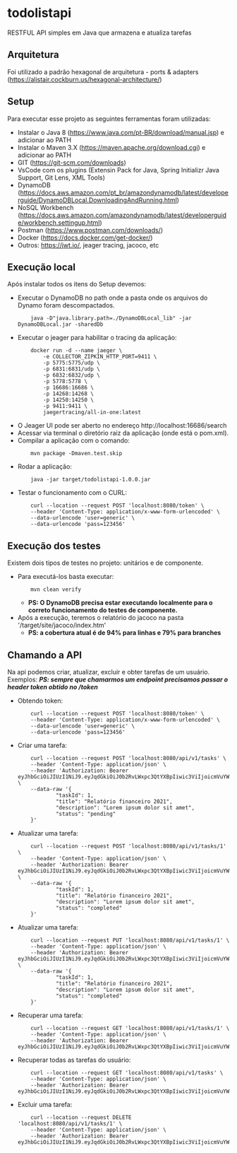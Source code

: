 # todolistapi
RESTFUL API simples em Java que armazena e atualiza tarefas

## Arquitetura
Foi utilizado a padrão hexagonal de arquitetura - ports & adapters (https://alistair.cockburn.us/hexagonal-architecture/)

## Setup
Para executar esse projeto as seguintes ferramentas foram utilizadas: 
- Instalar o Java 8 (https://www.java.com/pt-BR/download/manual.jsp) e adicionar ao PATH
- Instalar o Maven 3.X (https://maven.apache.org/download.cgi) e adicionar ao PATH
- GIT (https://git-scm.com/downloads)
- VsCode com os plugins (Extensin Pack for Java, Spring Initializr Java Support, Git Lens, XML Tools)
- DynamoDB (https://docs.aws.amazon.com/pt_br/amazondynamodb/latest/developerguide/DynamoDBLocal.DownloadingAndRunning.html)
- NoSQL Workbench (https://docs.aws.amazon.com/amazondynamodb/latest/developerguide/workbench.settingup.html)
- Postman (https://www.postman.com/downloads/)
- Docker (https://docs.docker.com/get-docker/)
- Outros: https://jwt.io/, jeager tracing, jacoco, etc

## Execução local
Após instalar todos os itens do Setup devemos: 
- Executar o DynamoDB no path onde a pasta onde os arquivos do Dynamo foram descompactados.
    ```
        java -D"java.library.path=./DynamoDBLocal_lib" -jar DynamoDBLocal.jar -sharedDb
    ``` 
- Executar o jeager para habilitar o tracing da aplicação: 
    ```
        docker run -d --name jaeger \
            -e COLLECTOR_ZIPKIN_HTTP_PORT=9411 \
            -p 5775:5775/udp \
            -p 6831:6831/udp \
            -p 6832:6832/udp \
            -p 5778:5778 \
            -p 16686:16686 \
            -p 14268:14268 \
            -p 14250:14250 \
            -p 9411:9411 \
            jaegertracing/all-in-one:latest
    ```
- O Jeager UI pode ser aberto no endereço http://localhost:16686/search 
- Acessar via terminal o diretório raiz da aplicação (onde está o pom.xml).
- Compilar a aplicação com o comando:
    ```
        mvn package -Dmaven.test.skip
    ``` 
- Rodar a aplicação:
    ```
        java -jar target/todolistapi-1.0.0.jar
    ``` 
- Testar o funcionamento com o CURL: 
    ```
        curl --location --request POST 'localhost:8080/token' \
        --header 'Content-Type: application/x-www-form-urlencoded' \
        --data-urlencode 'user=generic' \
        --data-urlencode 'pass=123456'
    ```

## Execução dos testes
Existem dois tipos de testes no projeto: unitários e de componente.
- Para executá-los basta executar:
    ```
        mvn clean verify
    ``` 
    - **PS: O DynamoDB precisa estar executando localmente para o correto funcionamento do testes de componente.**
- Após a execução, teremos o relatório do jacoco na pasta '/target/site/jacoco/index.htm'
    - **PS: a cobertura atual é de 94% para linhas e 79% para branches**

## Chamando a API
Na api podemos criar, atualizar, excluir e obter tarefas de um usuário. Exemplos:
***PS: sempre que chamarmos um endpoint precisamos passar o header token obtido no /token***
- Obtendo token:
    ```
        curl --location --request POST 'localhost:8080/token' \
        --header 'Content-Type: application/x-www-form-urlencoded' \
        --data-urlencode 'user=generic' \
        --data-urlencode 'pass=123456'
    ```
- Criar uma tarefa: 
    ```
        curl --location --request POST 'localhost:8080/api/v1/tasks' \
        --header 'Content-Type: application/json' \
        --header 'Authorization: Bearer eyJhbGciOiJIUzI1NiJ9.eyJqdGkiOiJ0b2RvLWxpc3QtYXBpIiwic3ViIjoicmVuYW4iLCJhdXRob3JpdGllcyI6WyJVU0VSIl0sImlhdCI6MTYzMjIzOTIxMywiZXhwIjoxNjMyMjM5NTEzfQ.dMD5SSvH3ys0Zck9R4g6LzmWR4QXmdF6OZrcyAs_wdQ' \
        --data-raw '{
                "taskId": 1,
                "title": "Relatório financeiro 2021",
                "description": "Lorem ipsum dolor sit amet",
                "status": "pending"
        }'
    ```
- Atualizar uma tarefa: 
    ```
        curl --location --request POST 'localhost:8080/api/v1/tasks/1' \
        --header 'Content-Type: application/json' \
        --header 'Authorization: Bearer eyJhbGciOiJIUzI1NiJ9.eyJqdGkiOiJ0b2RvLWxpc3QtYXBpIiwic3ViIjoicmVuYW4iLCJhdXRob3JpdGllcyI6WyJVU0VSIl0sImlhdCI6MTYzMjIzOTIxMywiZXhwIjoxNjMyMjM5NTEzfQ.dMD5SSvH3ys0Zck9R4g6LzmWR4QXmdF6OZrcyAs_wdQ' \
        --data-raw '{
                "taskId": 1,
                "title": "Relatório financeiro 2021",
                "description": "Lorem ipsum dolor sit amet",
                "status": "completed"
        }'
    ```

- Atualizar uma tarefa: 
    ```
        curl --location --request PUT 'localhost:8080/api/v1/tasks/1' \
        --header 'Content-Type: application/json' \
        --header 'Authorization: Bearer eyJhbGciOiJIUzI1NiJ9.eyJqdGkiOiJ0b2RvLWxpc3QtYXBpIiwic3ViIjoicmVuYW4iLCJhdXRob3JpdGllcyI6WyJVU0VSIl0sImlhdCI6MTYzMjIzOTIxMywiZXhwIjoxNjMyMjM5NTEzfQ.dMD5SSvH3ys0Zck9R4g6LzmWR4QXmdF6OZrcyAs_wdQ' \
        --data-raw '{
                "taskId": 1,
                "title": "Relatório financeiro 2021",
                "description": "Lorem ipsum dolor sit amet",
                "status": "completed"
        }'
    ```
- Recuperar uma tarefa: 
    ```
        curl --location --request GET 'localhost:8080/api/v1/tasks/1' \
        --header 'Content-Type: application/json' \
        --header 'Authorization: Bearer eyJhbGciOiJIUzI1NiJ9.eyJqdGkiOiJ0b2RvLWxpc3QtYXBpIiwic3ViIjoicmVuYW4iLCJhdXRob3JpdGllcyI6WyJVU0VSIl0sImlhdCI6MTYzMjIzOTIxMywiZXhwIjoxNjMyMjM5NTEzfQ.dMD5SSvH3ys0Zck9R4g6LzmWR4QXmdF6OZrcyAs_wdQ'
    ```
- Recuperar todas as tarefas do usuário:
    ```
        curl --location --request GET 'localhost:8080/api/v1/tasks' \
        --header 'Content-Type: application/json' \
        --header 'Authorization: Bearer eyJhbGciOiJIUzI1NiJ9.eyJqdGkiOiJ0b2RvLWxpc3QtYXBpIiwic3ViIjoicmVuYW4iLCJhdXRob3JpdGllcyI6WyJVU0VSIl0sImlhdCI6MTYzMjIzOTIxMywiZXhwIjoxNjMyMjM5NTEzfQ.dMD5SSvH3ys0Zck9R4g6LzmWR4QXmdF6OZrcyAs_wdQ'
    ```
- Excluir uma tarefa: 
    ```
        curl --location --request DELETE 'localhost:8080/api/v1/tasks/1' \
        --header 'Content-Type: application/json' \
        --header 'Authorization: Bearer eyJhbGciOiJIUzI1NiJ9.eyJqdGkiOiJ0b2RvLWxpc3QtYXBpIiwic3ViIjoicmVuYW4iLCJhdXRob3JpdGllcyI6WyJVU0VSIl0sImlhdCI6MTYzMjIzOTIxMywiZXhwIjoxNjMyMjM5NTEzfQ.dMD5SSvH3ys0Zck9R4g6LzmWR4QXmdF6OZrcyAs_wdQ'
    ```